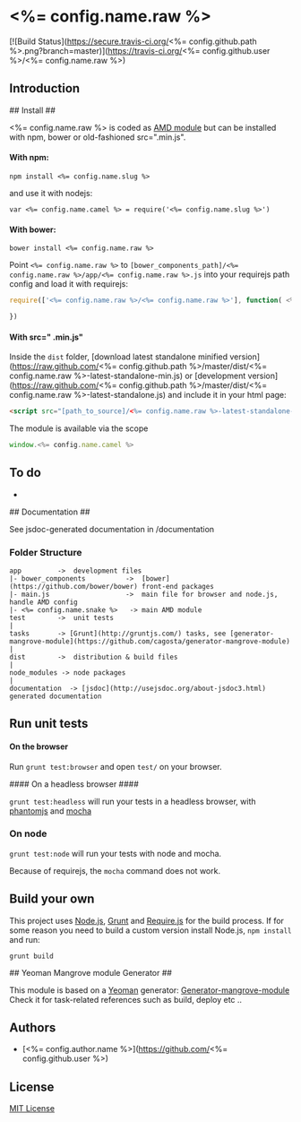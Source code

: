 # <%= config.name.raw %>  
[![Build Status](https://secure.travis-ci.org/<%= config.github.path %>.png?branch=master)](https://travis-ci.org/<%= config.github.user %>/<%= config.name.raw %>)


## Introduction ##





## Install ##

<%= config.name.raw %> is coded as [AMD module](http://requirejs.org/docs/whyamd.html) but can be installed with npm, bower or old-fashioned src=".min.js".

#### With npm: ####

```
npm install <%= config.name.slug %>
```

and use it with nodejs: 
```
var <%= config.name.camel %> = require('<%= config.name.slug %>')
```

#### With bower: ####

``` 
bower install <%= config.name.raw %>
```

Point `<%= config.name.raw %>` to `[bower_components_path]/<%= config.name.raw %>/app/<%= config.name.raw %>.js` into your requirejs path config 
and load it with requirejs:  

```javascript
require(['<%= config.name.raw %>/<%= config.name.raw %>'], function( <%= config.name.camel %> ){

})
```


#### With src=" .min.js" ####


Inside the `dist` folder, [download latest standalone minified version](https://raw.github.com/<%= config.github.path %>/master/dist/<%= config.name.raw %>-latest-standalone-min.js) or [development version](https://raw.github.com/<%= config.github.path %>/master/dist/<%= config.name.raw %>-latest-standalone.js) and include it in your html page:

```html
<script src="[path_to_source]/<%= config.name.raw %>-latest-standalone-min.js%>"></script>
```

The module is available via the scope 

```javascript
window.<%= config.name.camel %>
```

## To do ##

*  

## Documentation ##

See jsdoc-generated documentation in /documentation  

### Folder Structure ###

    app         ->  development files
    |- bower_components          ->  [bower](https://github.com/bower/bower) front-end packages
    |- main.js                   ->  main file for browser and node.js, handle AMD config
    |- <%= config.name.snake %>   -> main AMD module
    test        ->  unit tests
    |
    tasks       -> [Grunt](http://gruntjs.com/) tasks, see [generator-mangrove-module](https://github.com/cagosta/generator-mangrove-module)
    |
    dist        ->  distribution & build files
    |
    node_modules -> node packages
    |
    documentation  -> [jsdoc](http://usejsdoc.org/about-jsdoc3.html) generated documentation 


## Run unit tests ##

#### On the browser ####

Run `grunt test:browser` and open `test/` on your browser.

#### On a headless browser ####

`grunt test:headless` will run your tests in a headless browser, with [phantomjs](http://phantomjs.org/) and [mocha](http://visionmedia.github.io/mocha/)

### On node ####

`grunt test:node` will run your tests with node and mocha.  

Because of requirejs, the `mocha` command does not work.


## Build your own ##

This project uses [Node.js](http://nodejs.org/), [Grunt](http://gruntjs.com/) and [Require.js](http://requirejs.org/docs/optimization.html) for the build process. If for some reason you need to build a custom version install Node.js, `npm install` and run:

    grunt build

## Yeoman Mangrove module Generator ##

This module is based on a [Yeoman](https://github.com/yeoman/yeoman/wiki/Getting-Started) generator: [Generator-mangrove-module](https://github.com/cagosta/generator-mangrove-module)  
Check it for task-related references such as build, deploy etc ..


## Authors ##
* [<%= config.author.name %>](https://github.com/<%= config.github.user %>)


## License ##

[MIT License](http://www.opensource.org/licenses/mit-license.php)

